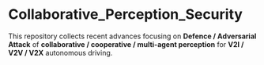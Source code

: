 # Collaborative_Perception_Security

This repository collects recent advances focusing on **Defence / Adversarial Attack** of **collaborative / cooperative / multi-agent perception** for **V2I / V2V / V2X** autonomous driving. 

